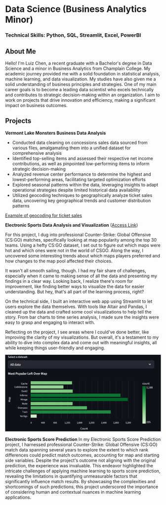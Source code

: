 # Data Science (Business Analytics Minor)

### Technical Skills: Python, SQL, Streamlit, Excel, PowerBI

## About Me
Hello! I'm Luiz Chen, a recent graduate with a Bachelor's degree in Data Science and a minor in Business Analytics from Champlain College. My academic journey provided me with a solid foundation in statistical analysis, machine learning, and data visualization. My studies have also given me a solid understanding of business principles and strategies. One of my main career goals is to become a leading data scientist who excels technically and contributes to strategic decision-making within an organization. I aim to work on projects that drive innovation and efficiency, making a significant impact on business outcomes.

## Projects
**Vermont Lake Monsters Business Data Analysis**
- Conducted data cleaning on concessions sales data sourced from various files, amalgamating them into a unified dataset for comprehensive analysis
- Identified top-selling items and assessed their respective net income contributions, as well as pinpointed low-performing items to inform strategic decision-making
- Analyzed revenue center performance to determine the highest and lowest-performing areas, facilitating targeted optimization efforts
- Explored seasonal patterns within the data, leveraging insights to adapt operational strategies despite limited historical data availability
- Utilized geocoding techniques to geographically analyze ticket sales data, uncovering key geographical trends and customer distribution patterns

[Example of geocoding for ticket sales](https://vtlm.tiiny.site/)

**Electronic Sports Data Analysis and Visualization** ([Access Link](https://chenluiz-data-visualizations.streamlit.app/))

For this project, I dug into professional Counter-Strike: Global Offensive (CS:GO) matches, specifically looking at map popularity among the top 30 teams. Using a hefty CS:GO dataset, I set out to figure out which maps were hot and which ones were not in the world of CSGO. Along the way, I uncovered some interesting trends about which maps players preferred and how changes to the map pool affected their choices.

It wasn't all smooth sailing, though. I had my fair share of challenges, especially when it came to making sense of all the data and presenting my findings in a clear way. Looking back, I realize there's room for improvement, like finding better ways to visualize the data for easier understanding. But hey, that's all part of the learning process, right?

On the technical side, I built an interactive web app using Streamlit to let users explore the data themselves. With tools like Altair and Pandas, I cleaned up the data and crafted some cool visualizations to help tell the story. From bar charts to time series analysis, I made sure the insights were easy to grasp and engaging to interact with.

Reflecting on the project, I see areas where I could've done better, like improving the clarity of my visualizations. But overall, it's a testament to my ability to dive into complex data and come out with meaningful insights, all while keeping things user-friendly and engaging.
       
![Example of Data Visualization](/assets/canvas.png)

**Electronic Sports Score Prediction**
In my Electronic Sports Score Prediction project, I harnessed professional Counter-Strike: Global Offensive (CS:GO) match data spanning several years to explore the extent to which rank differences could predict match outcomes, accounting for map and starting side variables. Despite the project's outcome not aligning with the original prediction, the experience was invaluable. This endeavor highlighted the intricate challenges of applying machine learning to sports score prediction, revealing the limitations in quantifying unmeasurable factors that significantly influence match results. By showcasing the complexities and shortcomings of such predictions, this project underscored the importance of considering human and contextual nuances in machine learning applications.
